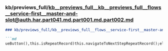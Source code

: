 ### kb/previews_full/kb__previews_full__kb__previews_full__flows__service-first__master-and-slot@auth.har.part041.md.part001.md.part002.md

```md
### kb/previews_full/kb__previews_full__flows__service-first__master-and-slot@auth.har.part041.md.part001.md (part 002)

```md
ueButton(),this.isRepeatRecord)this.navigateToNextStepRepeatRecord();else if(this.isMoveRecord)th
```

```

```
